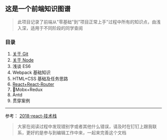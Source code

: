 ## 这是一个前端知识图谱

> 此项目记录了前端从"零基础"到"项目正常上手"过程中所有的知识点，由浅入深，适用于不同阶段的同学查阅

### 目录

1.  [关于 Git](./doc/关于Git.md)
2.  [关于 Node](./doc/关于Node.md)
3.  浅谈 ES6
4.  Webpack 基础知识
5.  HTML+CSS 基础及任务思路
6.  [React+React-Router](./doc/关于React.md)
7.  Mobx+Redux
8.  Antd
9.  贯穿案例

---

参考：
[2018-react-技术栈](https://raw.githubusercontent.com/adam-golab/react-developer-roadmap/master/roadmap.png)

> 大家在阅读过程中发现错别字或者其他什么错误，请及时在钉钉上跟我联系，更好的是参与到编辑工作中来，一起来完善这个文档
